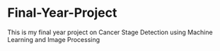 # Final-Year-Project
This is my final year project on Cancer Stage Detection using Machine Learning and Image Processing
